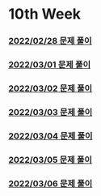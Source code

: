 # 10th Week
### [2022/02/28 문제 풀이](./solve_220228.py)
### [2022/03/01 문제 풀이](./solve_220301.py)
### [2022/03/02 문제 풀이](./solve_220302.py)
### [2022/03/03 문제 풀이](./solve_220303.py)
### [2022/03/04 문제 풀이](./solve_220304.py)
### [2022/03/05 문제 풀이](./solve_220305.py)
### [2022/03/06 문제 풀이](./solve_220306.py)